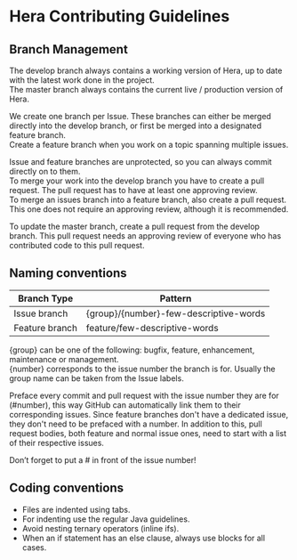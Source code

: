 # Hera Contributing Guidelines

## Branch Management

The develop branch always contains a working version of Hera, up to date with the latest work done in the project.  
The master branch always contains the current live / production version of Hera.  

We create one branch per Issue. These branches can either be merged directly into the develop branch, or first be merged into a designated feature branch.  
Create a feature branch when you work on a topic spanning multiple issues.  

Issue and feature branches are unprotected, so you can always commit directly on to them.  
To merge your work into the develop branch you have to create a pull request. The pull request has to have at least one approving review.  
To merge an issues branch into a feature branch, also create a pull request. This one does not require an approving review, although it is recommended.  

To update the master branch, create a pull request from the develop branch. This pull request needs an approving review of everyone who has contributed code to this pull request.  


## Naming conventions

Branch Type | Pattern
----------- | -------
Issue branch | {group}/{number}-few-descriptive-words
Feature branch | feature/few-descriptive-words

{group} can be one of the following: bugfix, feature, enhancement, maintenance or management.  
{number} corresponds to the issue number the branch is for. Usually the group name can be taken from the Issue labels.  

Preface every commit and pull request with the issue number they are for (#number), this way GitHub can automatically link them to their corresponding issues. Since feature branches don't have a dedicated issue, they don't need to be prefaced with a number.
In addition to this, pull request bodies, both feature and normal issue ones, need to start with a list of their respective issues.

Don’t forget to put a # in front of the issue number!  

## Coding conventions

* Files are indented using tabs.
* For indenting use the regular Java guidelines.
* Avoid nesting ternary operators (inline ifs).
* When an if statement has an else clause, always use blocks for all cases.
